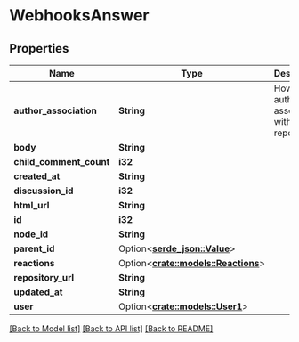 # WebhooksAnswer

## Properties

Name | Type | Description | Notes
------------ | ------------- | ------------- | -------------
**author_association** | **String** | How the author is associated with the repository. | 
**body** | **String** |  | 
**child_comment_count** | **i32** |  | 
**created_at** | **String** |  | 
**discussion_id** | **i32** |  | 
**html_url** | **String** |  | 
**id** | **i32** |  | 
**node_id** | **String** |  | 
**parent_id** | Option<[**serde_json::Value**](.md)> |  | 
**reactions** | Option<[**crate::models::Reactions**](Reactions.md)> |  | [optional]
**repository_url** | **String** |  | 
**updated_at** | **String** |  | 
**user** | Option<[**crate::models::User1**](User_1.md)> |  | 

[[Back to Model list]](../README.md#documentation-for-models) [[Back to API list]](../README.md#documentation-for-api-endpoints) [[Back to README]](../README.md)


